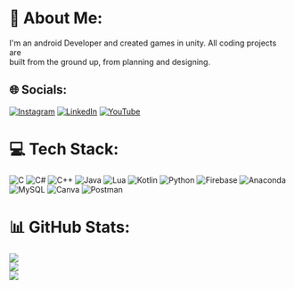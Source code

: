 # 💫 About Me:
I'm an android Developer and created games in unity. All coding projects are<br>built from the ground up, from planning and designing.


## 🌐 Socials:
[![Instagram](https://img.shields.io/badge/Instagram-%23E4405F.svg?logo=Instagram&logoColor=white)](https://instagram.com/lakshyagupta7080) [![LinkedIn](https://img.shields.io/badge/LinkedIn-%230077B5.svg?logo=linkedin&logoColor=white)](https://linkedin.com/in/lakshya-gupta-84a309202) [![YouTube](https://img.shields.io/badge/YouTube-%23FF0000.svg?logo=YouTube&logoColor=white)](https://youtube.com/@@lakshyacoder4801) 

# 💻 Tech Stack:
![C](https://img.shields.io/badge/c-%2300599C.svg?style=for-the-badge&logo=c&logoColor=white) ![C#](https://img.shields.io/badge/c%23-%23239120.svg?style=for-the-badge&logo=c-sharp&logoColor=white) ![C++](https://img.shields.io/badge/c++-%2300599C.svg?style=for-the-badge&logo=c%2B%2B&logoColor=white) ![Java](https://img.shields.io/badge/java-%23ED8B00.svg?style=for-the-badge&logo=java&logoColor=white) ![Lua](https://img.shields.io/badge/lua-%232C2D72.svg?style=for-the-badge&logo=lua&logoColor=white) ![Kotlin](https://img.shields.io/badge/kotlin-%230095D5.svg?style=for-the-badge&logo=kotlin&logoColor=white) ![Python](https://img.shields.io/badge/python-3670A0?style=for-the-badge&logo=python&logoColor=ffdd54) ![Firebase](https://img.shields.io/badge/firebase-%23039BE5.svg?style=for-the-badge&logo=firebase) ![Anaconda](https://img.shields.io/badge/Anaconda-%2344A833.svg?style=for-the-badge&logo=anaconda&logoColor=white) ![MySQL](https://img.shields.io/badge/mysql-%2300f.svg?style=for-the-badge&logo=mysql&logoColor=white) ![Canva](https://img.shields.io/badge/Canva-%2300C4CC.svg?style=for-the-badge&logo=Canva&logoColor=white) ![Postman](https://img.shields.io/badge/Postman-FF6C37?style=for-the-badge&logo=postman&logoColor=white)
# 📊 GitHub Stats:
![](https://github-readme-stats.vercel.app/api?username=Lakshya-Coder&theme=dark&hide_border=false&include_all_commits=false&count_private=false)<br/>
![](https://github-readme-streak-stats.herokuapp.com/?user=Lakshya-Coder&theme=dark&hide_border=false)<br/>
![](https://github-readme-stats.vercel.app/api/top-langs/?username=Lakshya-Coder&theme=dark&hide_border=false&include_all_commits=false&count_private=false&layout=compact)
